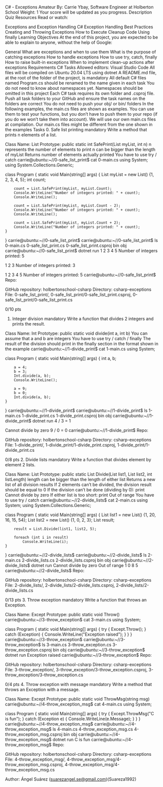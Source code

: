 C# - Exceptions
 Amateur
 By: Carrie Ybay, Software Engineer at Holberton School
 Weight: 1
 Your score will be updated as you progress.
Description
Quiz
Resources
Read or watch:

Exceptions and Exception Handling
C# Exception Handling Best Practices
Creating and Throwing Exceptions
How to Execute Cleanup Code Using finally
Learning Objectives
At the end of this project, you are expected to be able to explain to anyone, without the help of Google:

General
What are exceptions and when to use them
What is the purpose of catching exceptions
How to handle exceptions
How to use try, catch, finally
How to raise built-in exceptions
When to implement clean-up actions after exceptions
Requirements
C# Tasks
Allowed editors: Visual Studio Code
All files will be compiled on Ubuntu 20.04 LTS using dotnet
A README.md file, at the root of the folder of the project, is mandatory
All default C# files named Program.cs should be renamed to the name given in each task
You do not need to know about namespaces yet. Namespaces should be omitted in this project
Each C# task requires its own folder and .csproj file. Push all task folders to your GitHub and ensure the task names on the folders are correct
You do not need to push your obj/ or bin/ folders
In the following examples, the main.cs files are shown as examples. You can use them to test your functions, but you don’t have to push them to your repo (if you do we won’t take them into account). We will use our own main.cs files at compilation. Our main.cs files might be different from the one shown in the examples
Tasks
0. Safe list printing
mandatory
Write a method that prints n elements of a list.

Class Name: List
Prototype: public static int SafePrint(List<int> myList, int n)
n represents the number of elements to print
n can be bigger than the length of myList
Returns number of elements actually printed
You have to use try / catch
carrie@ubuntu:~//0-safe_list_print$ cat 0-main.cs
using System;
using System.Collections.Generic;

class Program
{
    static void Main(string[] args)
    {
        List<int> myList = new List<int>() {1, 2, 3, 4, 5};
        int count;

        count = List.SafePrint(myList, myList.Count);
        Console.WriteLine("Number of integers printed: " + count);
        Console.WriteLine();

        count = List.SafePrint(myList, myList.Count - 2);
        Console.WriteLine("Number of integers printed: " + count);
        Console.WriteLine();

        count = List.SafePrint(myList, myList.Count + 2);
        Console.WriteLine("Number of integers printed: " + count);
    }
}
carrie@ubuntu:~//0-safe_list_print$
carrie@ubuntu:~//0-safe_list_print$ ls
0-main.cs  0-safe_list_print.cs  0-safe_list_print.csproj  bin  obj
carrie@ubuntu:~//0-safe_list_print$ dotnet run
1
2
3
4
5
Number of integers printed: 5

1
2
3
Number of integers printed: 3

1
2
3
4
5
Number of integers printed: 5
carrie@ubuntu:~//0-safe_list_print$
Repo:

GitHub repository: holbertonschool-csharp
Directory: csharp-exceptions
File: 0-safe_list_print/, 0-safe_list_print/0-safe_list_print.csproj, 0-safe_list_print/0-safe_list_print.cs
 
0/10 pts
1. Integer division
mandatory
Write a function that divides 2 integers and prints the result.

Class Name: Int
Prototype: public static void divide(int a, int b)
You can assume that a and b are integers
You have to use try / catch / finally
The result of the division should print in the finally section in the format shown in the example
carrie@ubuntu:~//1-divide_print$ cat 1-main.cs
using System;

class Program
{
    static void Main(string[] args)
    {
        int a, b;

        a = 4;
        b = 3;
        Int.divide(a, b);
        Console.WriteLine();

        a = 9;
        b = 0;
        Int.divide(a, b);
    }
}
carrie@ubuntu:~//1-divide_print$
carrie@ubuntu:~//1-divide_print$ ls
1-main.cs  1-divide_print.cs  1-divide_print.csproj  bin  obj
carrie@ubuntu:~//1-divide_print$ dotnet run
4 / 3 = 1

Cannot divide by zero
9 / 0 = 0
carrie@ubuntu:~//1-divide_print$
Repo:

GitHub repository: holbertonschool-csharp
Directory: csharp-exceptions
File: 1-divide_print/, 1-divide_print/1-divide_print.csproj, 1-divide_print/1-divide_print.cs
 
0/8 pts
2. Divide lists
mandatory
Write a function that divides element by element 2 lists.

Class Name: List
Prototype: public static List<int> Divide(List<int> list1, List<int> list2, int listLength)
length can be bigger than the length of either list
Returns a new list of all division results
If 2 elements can’t be divided, the division result should be equal to 0
If the division can’t be done (dividing by 0):
print Cannot divide by zero
If either list is too short:
print Out of range
You have to use try / catch
carrie@ubuntu:~//2-divide_lists$ cat 2-main.cs
using System;
using System.Collections.Generic;

class Program
{
    static void Main(string[] args)
    {
        List<int> list1 = new List<int>() {1, 20, 16, 15, 54};
        List<int> list2 = new List<int>() {1, 0, 2, 3};
        List<int> result;

        result = List.Divide(list1, list2, 5);

        foreach (int i in result)
            Console.WriteLine(i);
    }
}
carrie@ubuntu:~//2-divide_lists$
carrie@ubuntu:~//2-divide_lists$ ls
2-main.cs  2-divide_lists.cs  2-divide_lists.csproj  bin  obj
carrie@ubuntu:~//2-divide_lists$ dotnet run
Cannot divide by zero
Out of range
1
0
8
5
carrie@ubuntu:~//2-divide_lists$
Repo:

GitHub repository: holbertonschool-csharp
Directory: csharp-exceptions
File: 2-divide_lists/, 2-divide_lists/2-divide_lists.csproj, 2-divide_lists/2-divide_lists.cs
 
0/13 pts
3. Throw exception
mandatory
Write a function that throws an Exception.

Class Name: Except
Prototype: public static void Throw()
carrie@ubuntu:~//3-throw_exception$ cat 3-main.cs
using System;

class Program
{
    static void Main(string[] args)
    {
        try
        {
            Except.Throw();
        }
        catch (Exception)
        {
            Console.WriteLine("Exception raised");
        }
    }
}
carrie@ubuntu:~//3-throw_exception$
carrie@ubuntu:~//3-throw_exception$ ls
3-main.cs  3-throw_exception.cs  3-throw_exception.csproj  bin  obj
carrie@ubuntu:~//3-throw_exception$ dotnet run
Exception raised
carrie@ubuntu:~//3-throw_exception$
Repo:

GitHub repository: holbertonschool-csharp
Directory: csharp-exceptions
File: 3-throw_exception/, 3-throw_exception/3-throw_exception.csproj, 3-throw_exception/3-throw_exception.cs
 
0/4 pts
4. Throw exception with message
mandatory
Write a method that throws an Exception with a message.

Class Name: Except
Prototype: public static void ThrowMsg(string msg)
carrie@ubuntu:~//4-throw_exception_msg$ cat 4-main.cs
using System;

class Program
{
    static void Main(string[] args)
    {
        try
        {
            Except.ThrowMsg("C is fun");
        }
        catch (Exception e)
        {
            Console.WriteLine(e.Message);
        }
    }
}
carrie@ubuntu:~//4-throw_exception_msg$
carrie@ubuntu:~//4-throw_exception_msg$ ls
4-main.cs  4-throw_exception_msg.cs  4-throw_exception_msg.csproj  bin  obj
carrie@ubuntu:~//4-throw_exception_msg$ dotnet run
C is fun
carrie@ubuntu:~//4-throw_exception_msg$
Repo:

GitHub repository: holbertonschool-csharp
Directory: csharp-exceptions
File: 4-throw_exception_msg/, 4-throw_exception_msg/4-throw_exception_msg.csproj, 4-throw_exception_msg/4-throw_exception_msg.cs

Author: Ángel Suárez (suarezangel.se@gmail.com)(Suareza1992)
